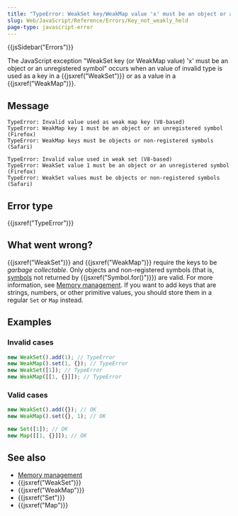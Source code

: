 ```yaml
---
title: "TypeError: WeakSet key/WeakMap value 'x' must be an object or an unregistered symbol"
slug: Web/JavaScript/Reference/Errors/Key_not_weakly_held
page-type: javascript-error
---
```


{{jsSidebar("Errors")}}

The JavaScript exception "WeakSet key (or WeakMap value) 'x' must be an object or an unregistered symbol" occurs when an value of invalid type is used as a key in a {{jsxref("WeakSet")}} or as a value in a {{jsxref("WeakMap")}}.

## Message

```plain
TypeError: Invalid value used as weak map key (V8-based)
TypeError: WeakMap key 1 must be an object or an unregistered symbol (Firefox)
TypeError: WeakMap keys must be objects or non-registered symbols (Safari)

TypeError: Invalid value used in weak set (V8-based)
TypeError: WeakSet value 1 must be an object or an unregistered symbol (Firefox)
TypeError: WeakSet values must be objects or non-registered symbols (Safari)
```

## Error type

{{jsxref("TypeError")}}

## What went wrong?

{{jsxref("WeakSet")}} and {{jsxref("WeakMap")}} require the keys to be _garbage collectable_. Only objects and non-registered symbols (that is, [symbols](/Web/JavaScript/Reference/Global_Objects/Symbol) not returned by {{jsxref("Symbol.for()")}}) are valid. For more information, see [Memory management](/Web/JavaScript/Memory_management#weakmaps_and_weaksets). If you want to add keys that are strings, numbers, or other primitive values, you should store them in a regular `Set` or `Map` instead.

## Examples

### Invalid cases

```js example-bad
new WeakSet().add(1); // TypeError
new WeakMap().set(1, {}); // TypeError
new WeakSet([1]); // TypeError
new WeakMap([[1, {}]]); // TypeError
```

### Valid cases

```js example-good
new WeakSet().add({}); // OK
new WeakMap().set({}, 1); // OK

new Set([1]); // OK
new Map([[1, {}]]); // OK
```

## See also

- [Memory management](/Web/JavaScript/Memory_management)
- {{jsxref("WeakSet")}}
- {{jsxref("WeakMap")}}
- {{jsxref("Set")}}
- {{jsxref("Map")}}
